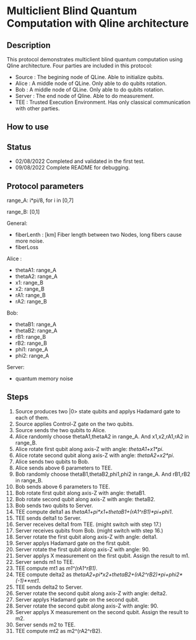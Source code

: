 # Multiclient Blind Quantum Computation with Qline architecture

## Description
 This protocol demonstrates multiclient blind quantum computation using Qline architecture.
 Four parties are included in this protocol:
 - Source : The begining node of QLine. Able to initialize qubits.
 - Alice  : A middle node of QLine. Only able to do qubits rotation.
 - Bob    : A middle node of QLine. Only able to do qubits rotation.
 - Server : The end node of Qline. Able to do measurement.
 - TEE    : Trusted Execution Environment. Has only classical communication with other parties.

## How to use
  

## Status
- 02/08/2022 Completed and validated in the first test.
- 09/08/2022 Complete README for debugging.


## Protocol parameters

range_A: i*pi/8, for i in [0,7]

range_B: [0,1]

General:
- fiberLenth  : [km] Fiber length between two Nodes, long fibers cause more noise.
- fiberLoss

Alice :
- thetaA1: range_A
- thetaA2: range_A
- x1: range_B
- x2: range_B
- rA1: range_B
- rA2: range_B

Bob:
- thetaB1: range_A
- thetaB2: range_A
- rB1: range_B
- rB2: range_B
- phi1: range_A
- phi2: range_A

Server:
- quantum memory noise



## Steps



1. Source produces two |0> state qubits and applys Hadamard gate to each of them.
2. Source applies Control-Z gate on the two qubits.
3. Source sends the two qubits to Alice.
4. Alice randomly choose thetaA1,thetaA2 in range_A. And x1,x2,rA1,rA2 in range_B.
5. Alice rotate first qubit along axis-Z with angle: *thetaA1+x1\*pi*.
6. Alice rotate second qubit along axis-Z with angle: *thetaA2+x2\*pi*.
7. Alice sends two qubits to Bob.
8. Alice sends above 6 parameters to TEE. 
9. Bob randomly choose thetaB1,thetaB2,phi1,phi2 in range_A. And rB1,rB2 in range_B.
10. Bob sends above 6 parameters to TEE. 
11. Bob rotate first qubit along axis-Z with angle: thetaB1.
12. Bob rotate second qubit along axis-Z with angle: thetaB2.
13. Bob sends two qubits to Server.
14. TEE compute delta1 as *thetaA1+pi\*x1+thetaB1+(rA1^rB1)\*pi+phi1*.
15. TEE sends delta1 to Server.
16. Server receives delta1 from TEE. (might switch with step 17.)
17. Server receives qubits from Bob. (might switch with step 16.)
18. Server rotate the first qubit along axis-Z with angle: delta1.
19. Server applys Hadamard gate on the first qubit.
20. Server rotate the first qubit along axis-Z with angle: 90.
21. Server applys X measurement on the first qubit. Assign the result to m1. 
22. Server sends m1 to TEE.
23. TEE compute mt1 as *m1^(rA1^rB1)*.
24. TEE compute delta2 as *thetaA2+pi\*x2+thetaB2+(rA2^rB2)\*pi+phi2\*(-1)\*\*mt1*.
25. TEE sends delta2 to Server.
26. Server rotate the second qubit along axis-Z with angle: delta2.
27. Server applys Hadamard gate on the second qubit.
28. Server rotate the second qubit along axis-Z with angle: 90.
29. Server applys X measurement on the second qubit. Assign the result to m2. 
30. Server sends m2 to TEE.
31. TEE compute mt2 as m2^(rA2^rB2).




